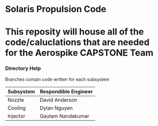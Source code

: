 # Solaris Propulsion Code

# This reposity will house all of the code/caluclations that are needed for the Aerospike CAPSTONE Team

### Directory Help
Branches contain code written for each subsystem

| Subsystem | Respondible Engineer |
------------|----------------------|
|   Nozzle  |    David Anderson    |
|  Cooling  |     Dylan Nguyen     |
|  Injector |   Gautam Nandakumar  |